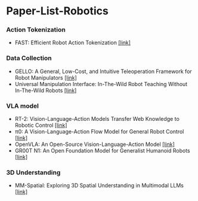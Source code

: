 # Paper-List-Robotics

 ### Action Tokenization
+ FAST: Efficient Robot Action Tokenization [[link]](https://www.pi.website/research/fast)

 ### Data Collection
+ GELLO: A General, Low-Cost, and Intuitive Teleoperation Framework for Robot Manipulators [[link]](https://wuphilipp.github.io/gello_site/)
+ Universal Manipulation Interface: In-The-Wild Robot Teaching Without In-The-Wild Robots [[link]](https://umi-gripper.github.io/)

 ### VLA model
+ RT-2: Vision-Language-Action Models Transfer Web Knowledge to Robotic Control [[link]](https://robotics-transformer2.github.io/assets/rt2.pdf)
+ π0: A Vision-Language-Action Flow Model for General Robot Control [[link]](https://www.physicalintelligence.company/download/pi0.pdf)
+ OpenVLA: An Open-Source Vision-Language-Action Model [[link]](https://openvla.github.io/)
+ GR00T N1: An Open Foundation Model for Generalist Humanoid Robots [[link]](https://d1qx31qr3h6wln.cloudfront.net/publications/GR00T_1_Whitepaper.pdf)

 ### 3D Understanding
 + MM-Spatial: Exploring 3D Spatial Understanding in Multimodal LLMs [[link]](https://arxiv.org/pdf/2503.13111)
